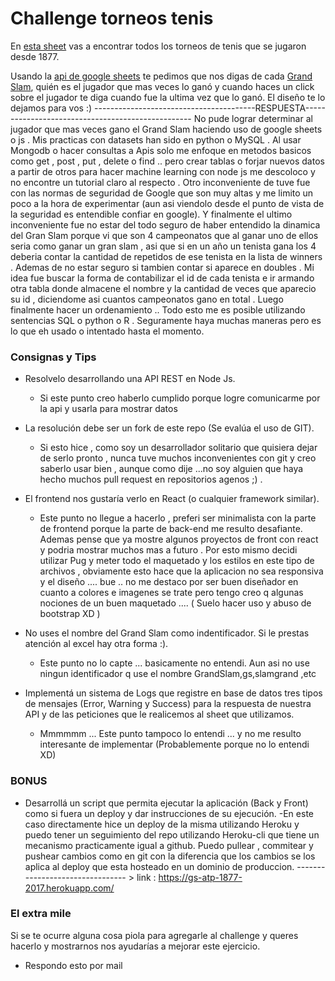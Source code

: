 # Challenge torneos tenis

En [esta sheet](https://docs.google.com/spreadsheets/d/1GZu4w8_NiJS8I1--C-N5O2dPoj_Bv-ojekMRDS2ToMQ/edit#gid=1490274874) vas a encontrar todos los torneos de tenis que se jugaron desde 1877.

Usando la [api de google sheets](https://developers.google.com/sheets/api/) te pedimos que nos digas de cada [Grand Slam](https://es.wikipedia.org/wiki/Grand_Slam_(tenis)), quién es el jugador que mas veces lo ganó y cuando haces un click sobre el jugador te diga cuando fue la ultima vez que lo ganó.
El diseño te lo dejamos para vos :)
----------------------------------------RESPUESTA--------------------------------------------------
No pude lograr determinar al jugador que mas veces gano el Grand Slam haciendo uso de google sheets o js . Mis practicas con datasets han sido en python o MySQL . Al usar Mongodb o hacer consultas a Apis solo me enfoque en metodos basicos como get , post , put , delete  o find .. pero crear tablas o forjar nuevos datos a partir de otros para hacer machine learning con node js me descoloco y no encontre un tutorial claro al respecto .
Otro inconveniente de tuve fue con las normas de seguridad de Google que son muy altas y me limito un poco a la hora de experimentar (aun asi viendolo desde el punto de vista de la seguridad es entendible confiar en google).
Y finalmente el ultimo inconveniente fue no estar del todo seguro de haber entendido la dinamica del Gran Slam porque vi que son 4 campeonatos que al ganar uno de ellos seria como ganar un gran slam , asi que si en un año un tenista gana los 4 deberia contar la cantidad de repetidos de ese tenista en la lista de winners . Ademas de no estar seguro si tambien contar si aparece en doubles . Mi idea fue buscar la forma de contabilizar el id de cada tenista e ir armando otra tabla donde almacene el nombre y la cantidad de veces que aparecio su id , diciendome asi cuantos campeonatos gano en total . Luego finalmente hacer un ordenamiento .. Todo esto me es posible utilizando sentencias SQL o python o R . Seguramente haya muchas maneras pero es lo que eh usado o intentado hasta el momento.        

### Consignas y Tips

* Resolvelo desarrollando una API REST en Node Js.
  - Si este punto creo haberlo cumplido porque logre comunicarme por la api y usarla para mostrar datos

* La resolución debe ser un fork de este repo (Se evalúa el uso de GIT).
  - Si esto hice , como soy un desarrollador solitario que quisiera dejar de serlo pronto , nunca tuve muchos 
    inconvenientes con git y creo saberlo usar bien , aunque como dije ...no soy alguien que haya hecho muchos pull request en repositorios agenos ;) .

* El frontend nos gustaría verlo en React (o cualquier framework similar).
  - Este punto no llegue a hacerlo , preferi ser minimalista con la parte de frontend porque la parte de 
    back-end me resulto desafiante. Ademas pense que ya mostre algunos proyectos de front con react y podria mostrar muchos mas a futuro . Por esto mismo decidi utilizar Pug y meter todo el maquetado y los estilos en este tipo de archivos , obviamente esto hace que la aplicacion no sea responsiva y el diseño .... bue ..
    no me destaco por ser buen diseñador en cuanto a colores e imagenes se trate pero tengo creo q algunas nociones de un buen maquetado .... ( Suelo hacer uso y abuso de bootstrap XD ) 

* No uses el nombre del Grand Slam como indentificador. Si le prestas atención al excel hay otra forma :).
  - Este punto no lo capte ... basicamente no entendi. Aun asi no use ningun identificador q use el nombre 
    GrandSlam,gs,slamgrand ,etc

* Implementá un sistema de Logs que registre en base de datos tres tipos de mensajes (Error, Warning y Success) para la respuesta de nuestra API y de las peticiones que le realicemos al sheet que utilizamos.
  - Mmmmmm ... Este punto tampoco lo entendi ... y no me resulto interesante de implementar
    (Probablemente porque no lo entendi XD) 

### BONUS

* Desarrollá un script que permita ejecutar la aplicación (Back y Front) como si fuera un deploy y dar instrucciones de su ejecución.
  -En este caso directamente hice un deploy de la misma utilizando Heroku y puedo tener un seguimiento del repo utilizando Heroku-cli que tiene un mecanismo practicamente igual a github. Puedo pullear , commitear y pushear cambios como en git con la diferencia que los cambios se los aplica al deploy que esta hosteado en un dominio de produccion. 
          -------------------------------- >  link : https://gs-atp-1877-2017.herokuapp.com/

### El extra mile

Si se te ocurre alguna cosa piola para agregarle al challenge y queres hacerlo y mostrarnos nos ayudarías a mejorar este ejercicio.
* Respondo esto por mail